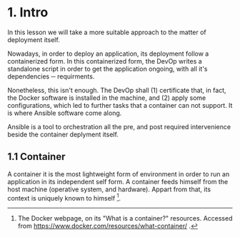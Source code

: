 # 1. Intro
In this lesson we will take a more suitable approach to the matter of deployment itself.

Nowadays, in order to deploy an application, its deployment follow a containerized form. In this containerized form, the DevOp writes a standalone script in order to get the application ongoing, with all it's dependencies ─ requirments.

Nonetheless, this isn't enough. The DevOp shall (1) certificate that, in fact, the Docker software is installed in the machine, and (2) apply some configurations, which led to further tasks that a container can not support. It is where Ansible software come along.

Ansible is a tool to orchestration all the pre, and post required intervenience beside the container deplyment itself.

## 1.1 Container
A container it is the most lightweight form of environment in order to run an application in its independent self form. A container feeds himself from the host machine (operative system, and hardware). Appart from that, its context is uniquely known to himself [^1].


<!--References-->
[^1]: The Docker webpage, on its "What is a container?" resources. Accessed from https://www.docker.com/resources/what-container/ .
